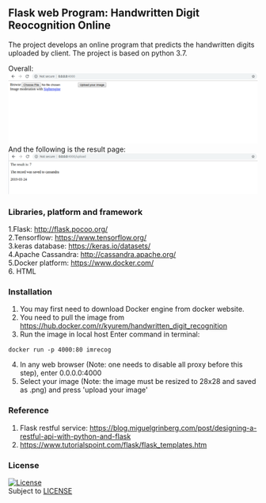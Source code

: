 ## Flask web Program: Handwritten Digit Reocognition Online
The project develops an online program that predicts the handwritten digits uploaded by client.
The project is based on python 3.7.

Overall:  
![picture](main.png)  
And the following is the result page:  
![picture](predict.png)

### Libraries, platform and framework
1.Flask: http://flask.pocoo.org/      
2.Tensorflow: https://www.tensorflow.org/    
3.keras database: https://keras.io/datasets/  
4.Apache Cassandra: http://cassandra.apache.org/  
5.Docker platform: https://www.docker.com/    
6. HTML  

### Installation 
1. You may first need to download Docker engine from docker website.  
2. You need to pull the image from https://hub.docker.com/r/kyurem/handwritten_digit_recognition  
3. Run the image in local host
Enter command in terminal:
```
docker run -p 4000:80 imrecog
```
4. In any web browser (Note: one needs to disable all proxy before this step), enter 0.0.0.0:4000
5. Select your image (Note: the image must be resized to 28x28 and saved as .png) and press 'upload your image'

### Reference
1. Flask restful service: https://blog.miguelgrinberg.com/post/designing-a-restful-api-with-python-and-flask  
2. https://www.tutorialspoint.com/flask/flask_templates.htm
### License
[![License](http://img.shields.io/:license-mit-blue.svg?style=flat-square)](http://badges.mit-license.org)  
Subject to [LICENSE](../LICENSE) 

